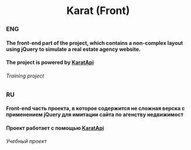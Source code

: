 <h1 align="center">Karat (Front)</h1>

<h3>ENG</h3>
<h4>The front-end part of the project, which contains a non-complex layout using jQuery to simulate a real estate agency website.</h4> 
<h4>The project is powered by <a href="https://github.com/victusic/KaratApi">KaratApi</a></h4> 

<h6>Training project</h6>

<h3>RU</h3>
<h4>Front-end часть проекта, в которое содержится не сложная верска с применением jQuery для имитации сайта по агенству недвижимост</h4>
<h4>Проект работает с помощью <a href="https://github.com/victusic/KaratApi">KaratApi</a></h4> 

<h6>Учебный проект</h6>
